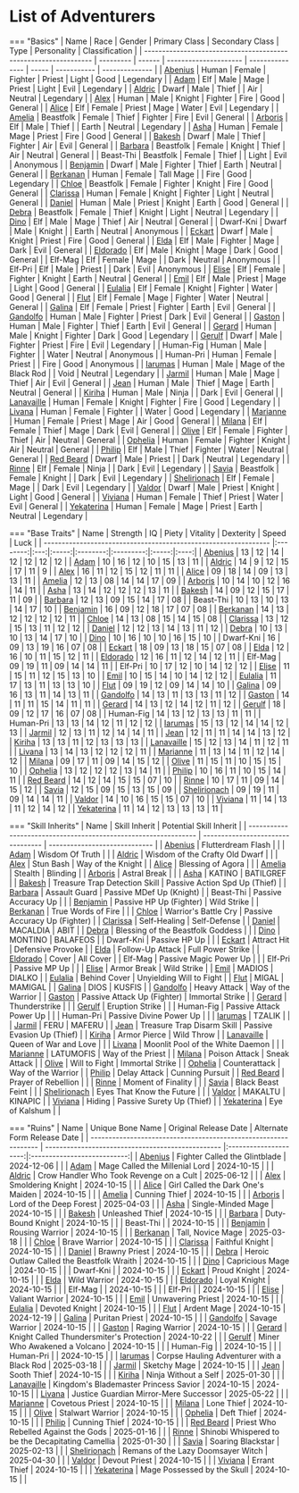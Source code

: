 # List of Adventurers

=== "Basics"
    | Name                                                            | Race      | Gender | Primary Class         | Secondary Class | Type  | Personality | Classification |
    | --------------------------------------------------------------- | --------- | ------ | --------------------- | --------------- | ----- | ----------- | -------------- |
    | [Abenius](./legendary-adventurers/details/Abenius.md)           | Human     | Female | Fighter               | Priest          | Light | Good        | Legendary      |
    | [Adam](./legendary-adventurers/details/Adam.md)                 | Elf       | Male   | Mage                  | Priest          | Light | Evil        | Legendary      |
    | [Aldric](./legendary-adventurers/details/Aldric.md)             | Dwarf     | Male   | Thief                 |                 | Air   | Neutral     | Legendary      |
    | [Alex](./general-adventurers/details/Alex.md)                   | Human     | Male   | Knight                | Fighter         | Fire  | Good        | General        |
    | [Alice](./legendary-adventurers/details/Alice.md)               | Elf       | Female | Priest                | Mage            | Water | Evil        | Legendary      |
    | [Amelia](./general-adventurers/details/Amelia.md)               | Beastfolk | Female | Thief                 | Fighter         | Fire  | Evil        | General        |
    | [Arboris](./legendary-adventurers/details/Arboris.md)           | Elf       | Male   | Thief                 |                 | Earth | Neutral     | Legendary      |
    | [Asha](./general-adventurers/details/Asha.md)                   | Human     | Female | Mage                  | Priest          | Fire  | Good        | General        |
    | [Bakesh](./general-adventurers/details/Bakesh.md)               | Dwarf     | Male   | Thief                 | Fighter         | Air   | Evil        | General        |
    | [Barbara](./general-adventurers/details/Barbara.md)             | Beastfolk | Female | Knight                | Thief           | Air   | Neutral     | General        |
    | Beast-Thi                                                       | Beastfolk | Female | Thief                 |                 | Light | Evil        | Anonymous      |
    | [Benjamin](./general-adventurers/details/Benjamin.md)           | Dwarf     | Male   | Fighter               | Thief           | Earth | Neutral     | General        |
    | [Berkanan](./legendary-adventurers/details/Berkanan.md)         | Human     | Female | Tall Mage             |                 | Fire  | Good        | Legendary      |
    | [Chloe](./general-adventurers/details/Chloe.md)                 | Beastfolk | Female | Fighter               | Knight          | Fire  | Good        | General        |
    | [Clarissa](./general-adventurers/details/Clarissa.md)           | Human     | Female | Knight                | Fighter         | Light | Neutral     | General        |
    | [Daniel](./general-adventurers/details/Daniel.md)               | Human     | Male   | Priest                | Knight          | Earth | Good        | General        |
    | [Debra](./legendary-adventurers/details/Debra.md)               | Beastfolk | Female | Thief                 | Knight          | Light | Neutral     | Legendary      |
    | [Dino](./general-adventurers/details/Dino.md)                   | Elf       | Male   | Mage                  | Thief           | Air   | Neutral     | General        |
    | Dwarf-Kni                                                       | Dwarf     | Male   | Knight                |                 | Earth | Neutral     | Anonymous      |
    | [Eckart](./general-adventurers/details/Eckart.md)               | Dwarf     | Male   | Knight                | Priest          | Fire  | Good        | General        |
    | [Elda](./general-adventurers/details/Elda.md)                   | Elf       | Male   | Fighter               | Mage            | Dark  | Evil        | General        |
    | [Eldorado](./general-adventurers/details/Eldorado.md)           | Elf       | Male   | Knight                | Mage            | Dark  | Good        | General        |
    | Elf-Mag                                                         | Elf       | Female | Mage                  |                 | Dark  | Neutral     | Anonymous      |
    | Elf-Pri                                                         | Elf       | Male   | Priest                |                 | Dark  | Evil        | Anonymous      |
    | [Elise](./general-adventurers/details/Elise.md)                 | Elf       | Female | Fighter               | Knight          | Earth | Neutral     | General        |
    | [Emil](./general-adventurers/details/Emil.md)                   | Elf       | Male   | Priest                | Mage            | Light | Good        | General        |
    | [Eulalia](./general-adventurers/details/Eulalia.md)             | Elf       | Female | Knight                | Fighter         | Water | Good        | General        |
    | [Flut](./general-adventurers/details/Flut.md)                   | Elf       | Female | Mage                  | Fighter         | Water | Neutral     | General        |
    | [Galina](./general-adventurers/details/Galina.md)               | Elf       | Female | Priest                | Fighter         | Earth | Evil        | General        |
    | [Gandolfo](./general-adventurers/details/Gandolfo.md)           | Human     | Male   | Fighter               | Priest          | Dark  | Evil        | General        |
    | [Gaston](./general-adventurers/details/Gaston.md)               | Human     | Male   | Fighter               | Thief           | Earth | Evil        | General        |
    | [Gerard](./legendary-adventurers/details/Gerard.md)             | Human     | Male   | Knight                | Fighter         | Dark  | Good        | Legendary      |
    | [Gerulf](./legendary-adventurers/details/Gerulf.md)             | Dwarf     | Male   | Fighter               | Priest          | Fire  | Evil        | Legendary      |
    | Human-Fig                                                       | Human     | Male   | Fighter               |                 | Water | Neutral     | Anonymous      |
    | Human-Pri                                                       | Human     | Female | Priest                |                 | Fire  | Good        | Anonymous      |
    | [Iarumas](./legendary-adventurers/details/Iarumas.md)           | Human     | Male   | Mage of the Black Rod |                 | Void  | Neutral     | Legendary      |
    | [Jarmil](./general-adventurers/details/Jarmil.md)               | Human     | Male   | Mage                  | Thief           | Air   | Evil        | General        |
    | [Jean](./general-adventurers/details/Jean.md)                   | Human     | Male   | Thief                 | Mage            | Earth | Neutral     | General        |
    | [Kiriha](./general-adventurers/details/Kiriha.md)               | Human     | Male   | Ninja                 |                 | Dark  | Evil        | General        |
    | [Lanavaille](./legendary-adventurers/details/Lanavaille.md)     | Human     | Female | Knight                | Fighter         | Fire  | Good        | Legendary      |
    | [Livana](./legendary-adventurers/details/Livana.md)             | Human     | Female | Fighter               |                 | Water | Good        | Legendary      |
    | [Marianne](./general-adventurers/details/Marianne.md)           | Human     | Female | Priest                | Mage            | Air   | Good        | General        |
    | [Milana](./general-adventurers/details/Milana.md)               | Elf       | Female | Thief                 | Mage            | Dark  | Evil        | General        |
    | [Olive](./general-adventurers/details/Olive.md)                 | Elf       | Female | Fighter               | Thief           | Air   | Neutral     | General        |
    | [Ophelia](./general-adventurers/details/Ophelia.md)             | Human     | Female | Fighter               | Knight          | Air   | Neutral     | General        |
    | [Philip](./general-adventurers/details/Philip.md)               | Elf       | Male   | Thief                 | Fighter         | Water | Neutral     | General        |
    | [Red Beard](./legendary-adventurers/details/Red-Beard.md)       | Dwarf     | Male   | Priest                |                 | Dark  | Neutral     | Legendary      |
    | [Rinne](./legendary-adventurers/details/Rinne.md)               | Elf       | Female | Ninja                 |                 | Dark  | Evil        | Legendary      |
    | [Savia](./legendary-adventurers/details/Savia.md)               | Beastfolk | Female | Knight                |                 | Dark  | Evil        | Legendary      |
    | [Shelirionach](./legendary-adventurers/details/Shelirionach.md) | Elf       | Female | Mage                  |                 | Dark  | Evil        | Legendary      |
    | [Valdor](./general-adventurers/details/Valdor.md)               | Dwarf     | Male   | Priest                | Knight          | Light | Good        | General        |
    | [Viviana](./general-adventurers/details/Viviana.md)             | Human     | Female | Thief                 | Priest          | Water | Evil        | General        |
    | [Yekaterina](./legendary-adventurers/details/Yekaterina.md)     | Human     | Female | Mage                  | Priest          | Earth | Neutral     | Legendary      |

=== "Base Traits"
    | Name                                                            | Strength |  IQ | Piety | Vitality | Dexterity | Speed | Luck |
    | --------------------------------------------------------------- |:--------:|:---:|:-----:|:--------:|:---------:|:-----:|:----:|
    | [Abenius](./legendary-adventurers/details/Abenius.md)           |    13    |  12 |   14  |    12    |     12    |   12  |  12  |
    | [Adam](./legendary-adventurers/details/Adam.md)                 |    10    |  16 |   12  |    10    |     15    |   13  |  11  |
    | [Aldric](./legendary-adventurers/details/Aldric.md)             |    14    |  9  |   12  |    15    |     17    |   11  |   9  |
    | [Alex](./general-adventurers/details/Alex.md)                   |    16    |  11 |   12  |    15    |     12    |   11  |  11  |
    | [Alice](./legendary-adventurers/details/Alice.md)               |    09    |  18 |   14  |    09    |     13    |   13  |  11  |
    | [Amelia](./general-adventurers/details/Amelia.md)               |    12    |  13 |   08  |    14    |     14    |   17  |  09  |
    | [Arboris](./legendary-adventurers/details/Arboris.md)           |    10    |  14 |   10  |    12    |     16    |   14  |  11  |
    | [Asha](./general-adventurers/details/Asha.md)                   |    13    |  14 |   12  |    12    |     12    |   13  |  11  |
    | [Bakesh](./general-adventurers/details/Bakesh.md)               |    14    |  09 |   12  |    15    |     17    |   11  |  09  |
    | [Barbara](./general-adventurers/details/Barbara.md)             |    12    |  13 |   09  |    15    |     14    |   17  |  08  |
    | Beast-Thi                                                       |    10    |  13 |   10  |    13    |     14    |   17  |  10  |
    | [Benjamin](./general-adventurers/details/Benjamin.md)           |    16    |  09 |   12  |    18    |     17    |   07  |  08  |
    | [Berkanan](./legendary-adventurers/details/Berkanan.md)         |    14    |  13 |   12  |    12    |     12    |   12  |  11  |
    | [Chloe](./general-adventurers/details/Chloe.md)                 |    14    |  13 |   08  |    15    |     14    |   15  |  08  |
    | [Clarissa](./general-adventurers/details/Clarissa.md)           |    13    |  12 |   15  |    13    |     11    |   12  |  12  |
    | [Daniel](./general-adventurers/details/Daniel.md)               |    12    |  12 |   13  |    14    |     13    |   11  |  12  |
    | [Debra](./legendary-adventurers/details/Debra.md)               |    10    |  13 |   10  |    13    |     14    |   17  |  10  |
    | [Dino](./general-adventurers/details/Dino.md)                   |    10    |  16 |   10  |    10    |     16    |   15  |  10  |
    | Dwarf-Kni                                                       |    16    |  09 |   13  |    19    |     16    |   07  |  08  |
    | [Eckart](./general-adventurers/details/Eckart.md)               |    18    |  09 |   13  |    18    |     15    |   07  |  08  |
    | [Elda](./general-adventurers/details/Elda.md)                   |    12    |  16 |   10  |    11    |     15    |   12  |  11  |
    | [Eldorado](./general-adventurers/details/Eldorado.md)           |    12    |  16 |   11  |    12    |     14    |   12  |  11  |
    | Elf-Mag                                                         |    09    |  19 |   11  |    09    |     14    |   14  |  11  |
    | Elf-Pri                                                         |    10    |  17 |   12  |    10    |     14    |   12  |  12  |
    | [Elise](./general-adventurers/details/Elise.md)                 |    11    |  15 |   11  |    12    |     15    |   13  |  10  |
    | [Emil](./general-adventurers/details/Emil.md)                   |    10    |  15 |   14  |    10    |     14    |   12  |  12  |
    | [Eulalia](./general-adventurers/details/Eulalia.md)             |    11    |  17 |   13  |    11    |     13    |   13  |  10  |
    | [Flut](./general-adventurers/details/Flut.md)                   |    09    |  19 |   12  |    09    |     14    |   14  |  10  |
    | [Galina](./general-adventurers/details/Galina.md)               |    09    |  16 |   13  |    11    |     14    |   13  |  11  |
    | [Gandolfo](./general-adventurers/details/Gandolfo.md)           |    14    |  13 |   11  |    13    |     13    |   11  |  12  |
    | [Gaston](./general-adventurers/details/Gaston.md)               |    14    |  11 |   11  |    15    |     14    |   11  |  11  |
    | [Gerard](./legendary-adventurers/details/Gerard.md)             |    14    |  13 |   12  |    14    |     12    |   11  |  12  |
    | [Gerulf](./legendary-adventurers/details/Gerulf.md)             |    18    |  09 |   12  |    17    |     16    |   07  |  08  |
    | Human-Fig                                                       |    14    |  13 |   12  |    13    |     13    |   11  |  11  |
    | Human-Pri                                                       |    13    |  13 |   14  |    12    |     11    |   12  |  12  |
    | [Iarumas](./legendary-adventurers/details/Iarumas.md)           |    15    |  13 |   12  |    14    |     14    |   12  |  13  |
    | [Jarmil](./general-adventurers/details/Jarmil.md)               |    12    |  13 |   11  |    12    |     14    |   14  |  11  |
    | [Jean](./general-adventurers/details/Jean.md)                   |    12    |  11 |   11  |    14    |     14    |   13  |  12  |
    | [Kiriha](./general-adventurers/details/Kiriha.md)               |    13    |  13 |   11  |    12    |     13    |   13  |  13  |
    | [Lanavaille](./legendary-adventurers/details/Lanavaille.md)     |    15    |  12 |   13  |    14    |     11    |   12  |  11  |
    | [Livana](./legendary-adventurers/details/Livana.md)             |    13    |  14 |   13  |    12    |     12    |   12  |  11  |
    | [Marianne](./general-adventurers/details/Marianne.md)           |    11    |  13 |   14  |    11    |     12    |   14  |  12  |
    | [Milana](./general-adventurers/details/Milana.md)               |    09    |  17 |   11  |    09    |     14    |   15  |  12  |
    | [Olive](./general-adventurers/details/Olive.md)                 |    11    |  15 |   11  |    10    |     15    |   15  |  10  |
    | [Ophelia](./general-adventurers/details/Ophelia.md)             |    13    |  12 |   12  |    12    |     13    |   14  |  11  |
    | [Philip](./general-adventurers/details/Philip.md)               |    10    |  16 |   11  |    10    |     15    |   14  |  11  |
    | [Red Beard](./legendary-adventurers/details/Red-Beard.md)       |    14    |  12 |   14  |    15    |     15    |   07  |  10  |
    | [Rinne](./legendary-adventurers/details/Rinne.md)               |    10    |  17 |   11  |    09    |     14    |   15  |  12  |
    | [Savia](./legendary-adventurers/details/Savia.md)               |    12    |  15 |   09  |    15    |     13    |   15  |  09  |
    | [Shelirionach](./legendary-adventurers/details/Shelirionach.md) |    09    |  19 |   11  |    09    |     14    |   14  |  11  |
    | [Valdor](./general-adventurers/details/Valdor.md)               |    14    |  10 |   16  |    15    |     15    |   07  |  10  |
    | [Viviana](./general-adventurers/details/Viviana.md)             |    11    |  14 |   13  |    11    |     12    |   14  |  12  |
    | [Yekaterina](./legendary-adventurers/details/Yekaterina.md)     |    11    |  14 |   12  |    13    |     13    |   13  |  11  |

=== "Skill Inherits" 
    | Name                                                            | Skill Inherit                     | Potential Skill Inherit       |
    | --------------------------------------------------------------- | --------------------------------- | ----------------------------- |
    | [Abenius](./legendary-adventurers/details/Abenius.md)           | Flutterdream Flash                |                               |
    | [Adam](./legendary-adventurers/details/Adam.md)                 | Wisdom Of Truth                   |                               |
    | [Aldric](./legendary-adventurers/details/Aldric.md)             | Wisdom of the Crafty Old Dwarf    |                               |
    | [Alex](./general-adventurers/details/Alex.md)                   | Stun Bash                         | Way of the Knight             |
    | [Alice](./legendary-adventurers/details/Alice.md)               | Blessing of Agora                 |                               |
    | [Amelia](./general-adventurers/details/Amelia.md)               | Stealth                           | Blinding                      |
    | [Arboris](./legendary-adventurers/details/Arboris.md)           | Astral Break                      |                               |
    | [Asha](./general-adventurers/details/Asha.md)                   | KATINO                            | BATILGREF                     |
    | [Bakesh](./general-adventurers/details/Bakesh.md)               | Treasure Trap Detection Skill     | Passive Action Spd Up (Thief) |
    | [Barbara](./general-adventurers/details/Barbara.md)             | Assault Guard                     | Passive MDef Up (Knight)      |
    | Beast-Thi                                                       | Passive Accuracy Up               |                               |
    | [Benjamin](./general-adventurers/details/Benjamin.md)           | Passive HP Up (Fighter)           | Wild Strike                   |
    | [Berkanan](./legendary-adventurers/details/Berkanan.md)         | True Words of Fire                |                               |
    | [Chloe](./general-adventurers/details/Chloe.md)                 | Warrior's Battle Cry              | Passive Accuracy Up (Fighter) |
    | [Clarissa](./general-adventurers/details/Clarissa.md)           | Self-Healing                      | Self-Defense                  |
    | [Daniel](./general-adventurers/details/Daniel.md)               | MACALDIA                          | ABIT                          |
    | [Debra](./legendary-adventurers/details/Debra.md)               | Blessing of the Beastfolk Goddess |                               |
    | [Dino](./general-adventurers/details/Dino.md)                   | MONTINO                           | BALAFEOS                      |
    | Dwarf-Kni                                                       | Passive HP Up                     |                               |
    | [Eckart](./general-adventurers/details/Eckart.md)               | Attract Hit                       | Defensive Provoke             |
    | [Elda](./general-adventurers/details/Elda.md)                   | Follow-Up Attack                  | Full Power Strike             |
    | [Eldorado](./general-adventurers/details/Eldorado.md)           | Cover                             | All Cover                     |
    | Elf-Mag                                                         | Passive Magic Power Up            |                               |
    | Elf-Pri                                                         | Passive MP Up                     |                               |
    | [Elise](./general-adventurers/details/Elise.md)                 | Armor Break                       | Wild Strike                   |
    | [Emil](./general-adventurers/details/Emil.md)                   | MADIOS                            | DIALKO                        |
    | [Eulalia](./general-adventurers/details/Eulalia.md)             | Behind Cover                      | Unyielding Will to Fight      |
    | [Flut](./general-adventurers/details/Flut.md)                   | MIGAL                             | MAMIGAL                       |
    | [Galina](./general-adventurers/details/Galina.md)               | DIOS                              | KUSFIS                        |
    | [Gandolfo](./general-adventurers/details/Gandolfo.md)           | Heavy Attack                      | Way of the Warrior            |
    | [Gaston](./general-adventurers/details/Gaston.md)               | Passive Attack Up (Fighter)       | Immortal Strike               |
    | [Gerard](./legendary-adventurers/details/Gerard.md)             | Thunderstrike                     |                               |
    | [Gerulf](./legendary-adventurers/details/Gerulf.md)             | Eruption Strike                   |                               |
    | Human-Fig                                                       | Passive Attack Power Up           |                               |
    | Human-Pri                                                       | Passive Divine Power Up           |                               |
    | [Iarumas](./legendary-adventurers/details/Iarumas.md)           | TZALIK                            |                               |
    | [Jarmil](./general-adventurers/details/Jarmil.md)               | FERU                              | MAFERU                        |
    | [Jean](./general-adventurers/details/Jean.md)                   | Treasure Trap Disarm Skill        | Passive Evasion Up (Thief)    |
    | [Kiriha](./general-adventurers/details/Kiriha.md)               | Armor Pierce                      | Wild Throw                    |
    | [Lanavaille](./legendary-adventurers/details/Lanavaille.md)     | Queen of War and Love             |                               |
    | [Livana](./legendary-adventurers/details/Livana.md)             | Moonlit Pool of the White Daemon  |                               |
    | [Marianne](./general-adventurers/details/Marianne.md)           | LATUMOFIS                         | Way of the Priest             |
    | [Milana](./general-adventurers/details/Milana.md)               | Poison Attack                     | Sneak Attack                  |
    | [Olive](./general-adventurers/details/Olive.md)                 | Will to Fight                     | Immortal Strike               |
    | [Ophelia](./general-adventurers/details/Ophelia.md)             | Counterattack                     | Way of the Warrior            |
    | [Philip](./general-adventurers/details/Philip.md)               | Delay Attack                      | Cunning Pursuit               |
    | [Red Beard](./legendary-adventurers/details/Red-Beard.md)       | Prayer of Rebellion               |                               |
    | [Rinne](./legendary-adventurers/details/Rinne.md)               | Moment of Finality                |                               |
    | [Savia](./legendary-adventurers/details/Savia.md)               | Black Beast Feint                 |                               |
    | [Shelirionach](./legendary-adventurers/details/Shelirionach.md) | Eyes That Know the Future         |                               |
    | [Valdor](./general-adventurers/details/Valdor.md)               | MAKALTU                           | KINAPIC                       |
    | [Viviana](./general-adventurers/details/Viviana.md)             | Hiding                            | Passive Surety Up (Thief)     |
    | [Yekaterina](./legendary-adventurers/details/Yekaterina.md)     | Eye of Kalshum                    |                               |

=== "Ruins"
    | Name                                                            | Unique Bone Name                                  | Original Release Date | Alternate Form Release Date |
    | --------------------------------------------------------------- | ------------------------------------------------- |:---------------------:|:---------------------------:|
    | [Abenius](./legendary-adventurers/details/Abenius.md)           | Fighter Called the Glintblade                     |       2024-12-06      |                             |
    | [Adam](./legendary-adventurers/details/Adam.md)                 | Mage Called the Millenial Lord                    |       2024-10-15      |                             |
    | [Aldric](./legendary-adventurers/details/Aldric.md)             | Crow Handler Who Took Revenge on a Cult           |       2025-06-12      |                             |
    | [Alex](./general-adventurers/details/Alex.md)                   | Smoldering Knight                                 |       2024-10-15      |                             |
    | [Alice](./legendary-adventurers/details/Alice.md)               | Girl Called the Dark One's Maiden                 |       2024-10-15      |                             |
    | [Amelia](./general-adventurers/details/Amelia.md)               | Cunning Thief                                     |       2024-10-15      |                             |
    | [Arboris](./legendary-adventurers/details/Arboris.md)           | Lord of the Deep Forest                           |       2025-04-03      |                             |
    | [Asha](./general-adventurers/details/Asha.md)                   | Single-Minded Mage                                |       2024-10-15      |                             |
    | [Bakesh](./general-adventurers/details/Bakesh.md)               | Unleashed Thief                                   |       2024-10-15      |                             |
    | [Barbara](./general-adventurers/details/Barbara.md)             | Duty-Bound Knight                                 |       2024-10-15      |                             |
    | Beast-Thi                                                       |                                                   |       2024-10-15      |                             |
    | [Benjamin](./general-adventurers/details/Benjamin.md)           | Rousing Warrior                                   |       2024-10-15      |                             |
    | [Berkanan](./legendary-adventurers/details/Berkanan.md)         | Tall, Novice Mage                                 |       2025-03-18      |                             |
    | [Chloe](./general-adventurers/details/Chloe.md)                 | Brave Warrior                                     |       2024-10-15      |                             |
    | [Clarissa](./general-adventurers/details/Clarissa.md)           | Faithful Knight                                   |       2024-10-15      |                             |
    | [Daniel](./general-adventurers/details/Daniel.md)               | Brawny Priest                                     |       2024-10-15      |                             |
    | [Debra](./legendary-adventurers/details/Debra.md)               | Heroic Outlaw Called the Beastfolk Wraith         |       2024-10-15      |                             |
    | [Dino](./general-adventurers/details/Dino.md)                   | Capricious Mage                                   |       2024-10-15      |                             |
    | Dwarf-Kni                                                       |                                                   |       2024-10-15      |                             |
    | [Eckart](./general-adventurers/details/Eckart.md)               | Proud Knight                                      |       2024-10-15      |                             |
    | [Elda](./general-adventurers/details/Elda.md)                   | Wild Warrior                                      |       2024-10-15      |                             |
    | [Eldorado](./general-adventurers/details/Eldorado.md)           | Loyal Knight                                      |       2024-10-15      |                             |
    | Elf-Mag                                                         |                                                   |       2024-10-15      |                             |
    | Elf-Pri                                                         |                                                   |       2024-10-15      |                             |
    | [Elise](./general-adventurers/details/Elise.md)                 | Valiant Warrior                                   |       2024-10-15      |                             |
    | [Emil](./general-adventurers/details/Emil.md)                   | Unwavering Priest                                 |       2024-10-15      |                             |
    | [Eulalia](./general-adventurers/details/Eulalia.md)             | Devoted Knight                                    |       2024-10-15      |                             |
    | [Flut](./general-adventurers/details/Flut.md)                   | Ardent Mage                                       |       2024-10-15      |          2024-12-19         |
    | [Galina](./general-adventurers/details/Galina.md)               | Puritan Priest                                    |       2024-10-15      |                             |
    | [Gandolfo](./general-adventurers/details/Gandolfo.md)           | Savage Warrior                                    |       2024-10-15      |                             |
    | [Gaston](./general-adventurers/details/Gaston.md)               | Raging Warrior                                    |       2024-10-15      |                             |
    | [Gerard](./legendary-adventurers/details/Gerard.md)             | Knight Called Thundersmiter's Protection          |       2024-10-22      |                             |
    | [Gerulf](./legendary-adventurers/details/Gerulf.md)             | Miner Who Awakened a Volcano                      |       2024-10-15      |                             |
    | Human-Fig                                                       |                                                   |       2024-10-15      |                             |
    | Human-Pri                                                       |                                                   |       2024-10-15      |                             |
    | [Iarumas](./legendary-adventurers/details/Iarumas.md)           | Corpse Hauling Adventurer with a Black Rod        |       2025-03-18      |                             |
    | [Jarmil](./general-adventurers/details/Jarmil.md)               | Sketchy Mage                                      |       2024-10-15      |                             |
    | [Jean](./general-adventurers/details/Jean.md)                   | Sooth Thief                                       |       2024-10-15      |                             |
    | [Kiriha](./general-adventurers/details/Kiriha.md)               | Ninja Without a Self                              |       2025-01-30      |                             |
    | [Lanavaille](./legendary-adventurers/details/Lanavaille.md)     | Kingdom's Blademaster Princess Savior             |       2024-10-15      |          2024-10-15         |
    | [Livana](./legendary-adventurers/details/Livana.md)             | Justice Guardian Mirror-Mere Successor            |       2025-05-22      |                             |
    | [Marianne](./general-adventurers/details/Marianne.md)           | Covetous Priest                                   |       2024-10-15      |                             |
    | [Milana](./general-adventurers/details/Milana.md)               | Lone Thief                                        |       2024-10-15      |                             |
    | [Olive](./general-adventurers/details/Olive.md)                 | Stalwart Warrior                                  |       2024-10-15      |                             |
    | [Ophelia](./general-adventurers/details/Ophelia.md)             | Deft Thief                                        |       2024-10-15      |                             |
    | [Philip](./general-adventurers/details/Philip.md)               | Cunning Thief                                     |       2024-10-15      |                             |
    | [Red Beard](./legendary-adventurers/details/Red-Beard.md)       | Priest Who Rebelled Against the Gods              |       2025-01-16      |                             |
    | [Rinne](./legendary-adventurers/details/Rinne.md)               | Shinobi Whispered to be the Decapitating Camellia |       2025-01-30      |                             |
    | [Savia](./legendary-adventurers/details/Savia.md)               | Soaring Blackstar                                 |       2025-02-13      |                             |
    | [Shelirionach](./legendary-adventurers/details/Shelirionach.md) | Remans of the Lazy Doomsayer Witch                |       2025-04-30      |                             |
    | [Valdor](./general-adventurers/details/Valdor.md)               | Devout Priest                                     |       2024-10-15      |                             |
    | [Viviana](./general-adventurers/details/Viviana.md)             | Errant Thief                                      |       2024-10-15      |                             |
    | [Yekaterina](./legendary-adventurers/details/Yekaterina.md)     | Mage Possessed by the Skull                       |       2024-10-15      |                             |
